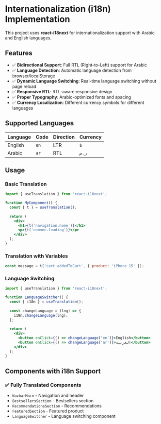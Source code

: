 # Internationalization (i18n) Implementation

This project uses **react-i18next** for internationalization support with Arabic and English languages.

## Features

- ✅ **Bidirectional Support**: Full RTL (Right-to-Left) support for Arabic
- ✅ **Language Detection**: Automatic language detection from browser/localStorage
- ✅ **Dynamic Language Switching**: Real-time language switching without page reload
- ✅ **Responsive RTL**: RTL-aware responsive design
- ✅ **Proper Typography**: Arabic-optimized fonts and spacing
- ✅ **Currency Localization**: Different currency symbols for different languages

## Supported Languages

| Language | Code | Direction | Currency |
|----------|------|-----------|----------|
| English  | `en` | LTR       | `$`      |
| Arabic   | `ar` | RTL       | `ر.س`    |

## Usage

### Basic Translation

```jsx
import { useTranslation } from 'react-i18next';

function MyComponent() {
  const { t } = useTranslation();
  
  return (
    <div>
      <h1>{t('navigation.home')}</h1>
      <p>{t('common.loading')}</p>
    </div>
  );
}
```

### Translation with Variables

```jsx
const message = t('cart.addedToCart', { product: 'iPhone 15' });
```

### Language Switching

```jsx
import { useTranslation } from 'react-i18next';

function LanguageSwitcher() {
  const { i18n } = useTranslation();
  
  const changeLanguage = (lng) => {
    i18n.changeLanguage(lng);
  };
  
  return (
    <div>
      <button onClick={() => changeLanguage('en')}>English</button>
      <button onClick={() => changeLanguage('ar')}>العربية</button>
    </div>
  );
}
```

## Components with i18n Support

### ✅ Fully Translated Components
- `NavbarMain` - Navigation and header
- `BestsellersSection` - Bestsellers section
- `RecommendationsSection` - Recommendations
- `FeaturedSection` - Featured product
- `LanguageSwitcher` - Language switching component 